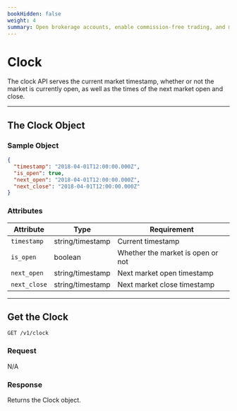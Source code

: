 ```yaml
---
bookHidden: false
weight: 4
summary: Open brokerage accounts, enable commission-free trading, and manage the ongoing user experience with Alpaca Broker API
---
```


# Clock

The clock API serves the current market timestamp, whether or not the market is currently open, as well as the times of the next market open and close.

---

## **The Clock Object**

### Sample Object

```json
{
  "timestamp": "2018-04-01T12:00:00.000Z",
  "is_open": true,
  "next_open": "2018-04-01T12:00:00.000Z",
  "next_close": "2018-04-01T12:00:00.000Z"
}
```

### Attributes

| Attribute    | Type             | Requirement                       |
| ------------ | ---------------- | --------------------------------- |
| `timestamp`  | string/timestamp | Current timestamp                 |
| `is_open`    | boolean          | Whether the market is open or not |
| `next_open`  | string/timestamp | Next market open timestamp        |
| `next_close` | string/timestamp | Next market close timestamp       |

---

## **Get the Clock**

`GET /v1/clock`

### Request

N/A

### Response

Returns the Clock object.

&nbsp;
